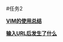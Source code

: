 #任务2

[**VIM的使用总结**](http://www.jianshu.com/p/a6cd8493f017)

[**输入URL后发生了什么**](http://www.jianshu.com/p/5d750867897a)